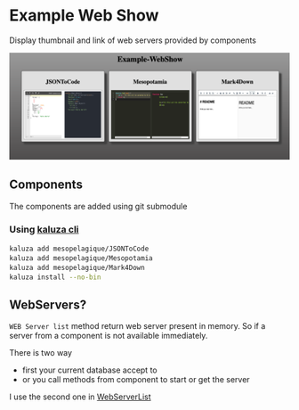 ﻿# Example Web Show

Display thumbnail and link of web servers provided by components

![preview](Documentations/preview.png)

## Components

The components are added using git submodule

### Using [kaluza cli](https://github.com/mesopelagique/kaluza-cli)

```bash
kaluza add mesopelagique/JSONToCode
kaluza add mesopelagique/Mesopotamia
kaluza add mesopelagique/Mark4Down  
kaluza install --no-bin
```

## WebServers?

`WEB Server list` method return web server present in memory. So if a server from a component is not available immediately. 

There is two way
- first your current database accept to 
- or you call methods from component to start or get the server

I use the second one in [WebServerList](Documentations/Methods/WebServerList.md)